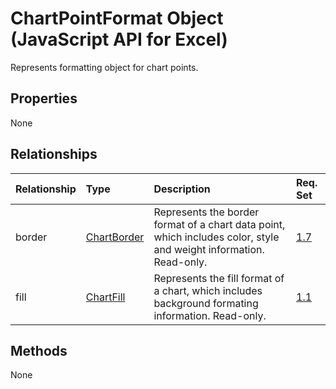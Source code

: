 # ChartPointFormat Object (JavaScript API for Excel)

Represents formatting object for chart points.

## Properties

None

## Relationships
| Relationship | Type	|Description| Req. Set|
|:---------------|:--------|:----------|:----|
|border|[ChartBorder](chartborder.md)|Represents the border format of a chart data point, which includes color, style and weight information. Read-only.|[1.7](../requirement-sets/excel-api-requirement-sets.md)|
|fill|[ChartFill](chartfill.md)|Represents the fill format of a chart, which includes background formating information. Read-only.|[1.1](../requirement-sets/excel-api-requirement-sets.md)|

## Methods
None


